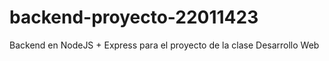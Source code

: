 # backend-proyecto-22011423
Backend en NodeJS + Express para el proyecto de la clase Desarrollo Web
